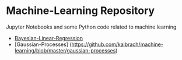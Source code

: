 # Machine-Learning Repository
Jupyter Notebooks and some Python code related to machine learning 
* [Bayesian-Linear-Regression](https://github.com/kaibrach/machine-learning/tree/master/bayesian-linear-regression)
* [Gaussian-Processes] (https://github.com/kaibrach/machine-learning/blob/master/gaussian-processes)
